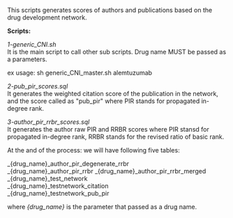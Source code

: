 
This scripts generates scores of authors and publications based on the drug development network.

**Scripts:**    

*1-generic_CNI.sh*    
It is the main script to call other sub scripts. Drug name MUST be passed as a parameters.    

ex usage: sh generic_CNI_master.sh alemtuzumab    

*2-pub_pir_scores.sql*      
It generates the weighted citation score of the publication in the network, and the score called as "pub_pir" where PIR stands for propagated in-degree rank.     

*3-author_pir_rrbr_scores.sql*      
It generates the author raw PIR and RRBR scores where PIR stansd for propagated in-degree rank, RRBR stands for the revised ratio of basic rank.  

At the and of the process: we will have following five tables:  
  
_{drug_name}_author_pir_degenerate_rrbr  
_{drug_name}_author_pir_rrbr
_{drug_name}_author_pir_rrbr_merged    
_{drug_name}_test_network   
_{drug_name}_testnetwork_citation  
_{drug_name}_testnetwork_pub_pir  
  
where _{drug_name}_ is the parameter that passed as a drug name.
